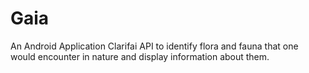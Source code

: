 # Gaia
An Android Application Clarifai API to identify flora and fauna that one would encounter in nature and display information about them.

